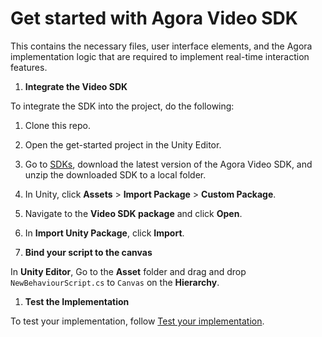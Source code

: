 # Get started with Agora Video SDK

This contains the necessary files, user interface elements, and the Agora implementation logic that are required to implement real-time interaction features.

1. **Integrate the Video SDK**

To integrate the SDK into the project, do the following:

1. Clone this repo.
1. Open the get-started project in the Unity Editor.
1. Go to [SDKs](https://docs.agora.io/en/sdks?platform=unity), download the latest version of the Agora Video SDK, and unzip the downloaded SDK to a local folder.
1. In Unity, click **Assets** > **Import Package** > **Custom Package**.
1. Navigate to the **Video SDK package** and click **Open**.
1. In **Import Unity Package**, click **Import**.


1. **Bind your script to the canvas**

In **Unity Editor**, Go to the **Asset** folder and drag and drop `NewBehaviourScript.cs` to `Canvas` on the **Hierarchy**.

1. **Test the Implementation**

To test your implementation, follow [Test your implementation](https://docs.agora.io/en/video-calling/get-started/get-started-sdk?platform=unity#test-your-implementation).